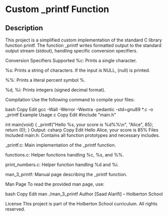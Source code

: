# Custom _printf Function
## Description
This project is a simplified custom implementation of the standard C library function printf. The function _printf writes formatted output to the standard output stream (stdout), handling specific conversion specifiers.

Conversion Specifiers Supported
%c: Prints a single character.

%s: Prints a string of characters. If the input is NULL, (null) is printed.

%%: Prints a literal percent symbol %.

%d, %i: Prints integers (signed decimal format).

Compilation
Use the following command to compile your files:

bash
Copy
Edit
gcc -Wall -Werror -Wextra -pedantic -std=gnu89 *.c -o _printf
Example Usage
c
Copy
Edit
#include "main.h"

int main(void)
{
    _printf("Hello %s, your score is %d%%\n", "Alice", 85);
    return (0);
}
Output:
csharp
Copy
Edit
Hello Alice, your score is 85%
Files Included
main.h: Contains all function prototypes and necessary includes.

_printf.c: Main implementation of the _printf function.

functions.c: Helper functions handling %c, %s, and %%.

print_numbers.c: Helper function handling %d and %i.

man_3_printf: Manual page describing the _printf function.

Man Page
To read the provided man page, use:

bash
Copy
Edit
man ./man_3_printf
Author
[Saad Alarifi] – Holberton School

License
This project is part of the Holberton School curriculum. All rights reserved.

